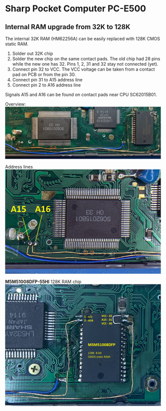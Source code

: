 # Sharp Pocket Computer PC-E500

## Internal RAM upgrade from 32K to 128K

The internal 32K RAM (HM62256A) can be easily replaced with 128K CMOS static RAM.

1. Solder out 32K chip
2. Solder the new chip on the same contact pads. The old chip had 28 pins while the new one has 32. Pins 1, 2, 31 and 32 stay not connected (yet).
3. Connect pin 32 to VCC. The VCC voltage can be taken from a contact pad on PCB or from the pin 30.
4. Connect pin 31 to A15 address line
5. Connect pin 2 to A16 address line

Signals A15 and A16 can be found on contact pads near CPU SC62015B01.

Overview:
![Overview](./_img/ram-upgrade.jpg?raw=true)

Address lines
![Address lines](./_img/address-pads.jpg?raw=true)

**M5M51008DFP-55HI** 128K RAM chip
![Address lines](./_img/ram-chip.jpg?raw=true)


